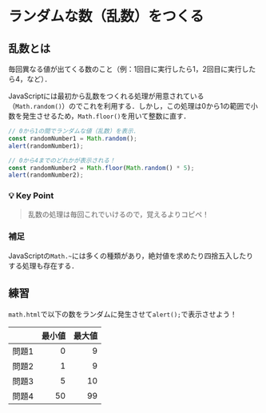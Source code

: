 # ランダムな数（乱数）をつくる


## 乱数とは

毎回異なる値が出てくる数のこと（例：1回目に実行したら1，2回目に実行したら4，など）．

JavaScriptには最初から乱数をつくれる処理が用意されている（`Math.random()`）のでこれを利用する．しかし，この処理は0から1の範囲で小数を発生させるため，`Math.floor()`を用いて整数に直す．


```js
// 0から1の間でランダムな値（乱数）を表示．
const randomNumber1 = Math.random();
alert(randomNumber1);

// 0から4までのどれかが表示される！
const randomNumber2 = Math.floor(Math.random() * 5);
alert(randomNumber2);

```

### 💡 Key Point

>乱数の処理は毎回これでいけるので，覚えるよりコピペ！

### 補足

JavaScriptの`Math.~`には多くの種類があり，絶対値を求めたり四捨五入したりする処理も存在する．

## 練習

`math.html`で以下の数をランダムに発生させて`alert();`で表示させよう！

||最小値|最大値|
|-|-:|-:|
|問題1|0|9|
|問題2|1|9|
|問題3|5|10|
|問題4|50|99|

